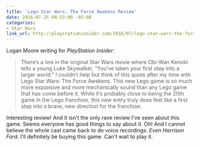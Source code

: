 ```yaml
---
title: 'Lego Star Wars: The Force Awakens Review'
date: 2016-07-25 08:53:00 -05:00
categories:
- Star Wars
link_url: http://playstationinsider.com/2016/07/lego-star-wars-the-force-awakens-review-ps4/
---
```


Logan Moore writing for *PlayStation Insider*:

> There’s a line in the original Star Wars movie where Obi-Wan Kenobi tells a young Luke Skywalker, “You’ve taken your first step into a larger world.” I couldn’t help but think of this quote after my time with Lego Star Wars: The Force Awakens. This new Lego game is so much more expansive and more mechanically sound than any Lego game that has come before it. While it’s probably close to being the 20th game in the Lego franchise, this new entry truly does feel like a first step into a brave, new direction for the franchise.

Interesting review! And it isn't the only rave review I've seen about this game. Seems everyone has good things to say about it. Oh! And I cannot believe the whole cast came back to do voice recordings. *Even Harrison Ford*. I'll definitely be buying this game. Can't wait to play it.
